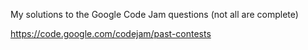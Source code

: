 My solutions to the Google Code Jam questions (not all are complete)

https://code.google.com/codejam/past-contests

